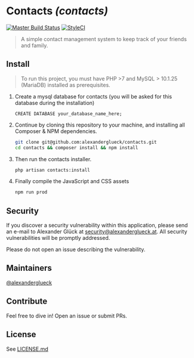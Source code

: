 # Contacts _(contacts)_

[![Master Build Status](https://travis-ci.org/alexanderglueck/contacts.svg?branch=master)](https://travis-ci.org/alexanderglueck/contacts)
[![StyleCI](https://styleci.io/repos/117006875/shield?branch=master)](https://styleci.io/repos/117006875)


> A simple contact management system to keep track of your friends and family. 

## Install

> To run this project, you must have PHP \>7 and MySQL \> 10.1.25 (MariaDB) installed as prerequisites. 

1. Create a mysql database for contacts (you will be asked for this database 
during the installation)
    ```mysql
    CREATE DATABASE your_database_name_here;
    ```

2. Continue by cloning this repository to your machine, and installing all Composer & NPM dependencies.
    ```bash
    git clone git@github.com:alexanderglueck/contacts.git
    cd contacts && composer install && npm install
    ``` 
 
3. Then run the contacts installer. 
    ```bash
    php artisan contacts:install
    ```

4. Finally compile the JavaScript and CSS assets
    ```bash
    npm run prod
    ```

## Security

If you discover a security vulnerability within this application, please send an e-mail to Alexander Glück at security@alexanderglueck.at. 
All security vulnerabilities will be promptly addressed.

Please do not open an issue describing the vulnerability. 

## Maintainers

[@alexanderglueck](https://github.com/alexanderglueck)

## Contribute

Feel free to dive in! Open an issue or submit PRs.

## License

See [LICENSE.md](LICENSE.md)
